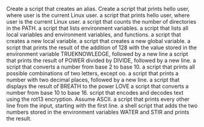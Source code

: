 Create a script that creates an alias.
Create a script that prints hello user, where user is the current Linux user.
 a script that prints hello user, where user is the current Linux user.
a script that counts the number of directories in the PATH.
 a script that lists environment variables.
a script that lists all local variables and environment variables, and functions.
a script that creates a new local variable.
 a script that creates a new global variable.
 a script that prints the result of the addition of 128 with the value stored in the environment variable TRUEKNOWLEDGE, followed by a new line
a script that prints the result of POWER divided by DIVIDE, followed by a new line.
a script that converts a number from base 2 to base 10.
 a script that prints all possible combinations of two letters, except oo.
a script that prints a number with two decimal places, followed by a new line.
 a script that displays the result of BREATH to the power LOVE
a script that converts a number from base 10 to base 16.
 script that encodes and decodes text using the rot13 encryption. Assume ASCII.
a script that prints every other line from the input, starting with the first line. 
a shell script that adds the two numbers stored in the environment variables WATER and STIR and prints the result.
